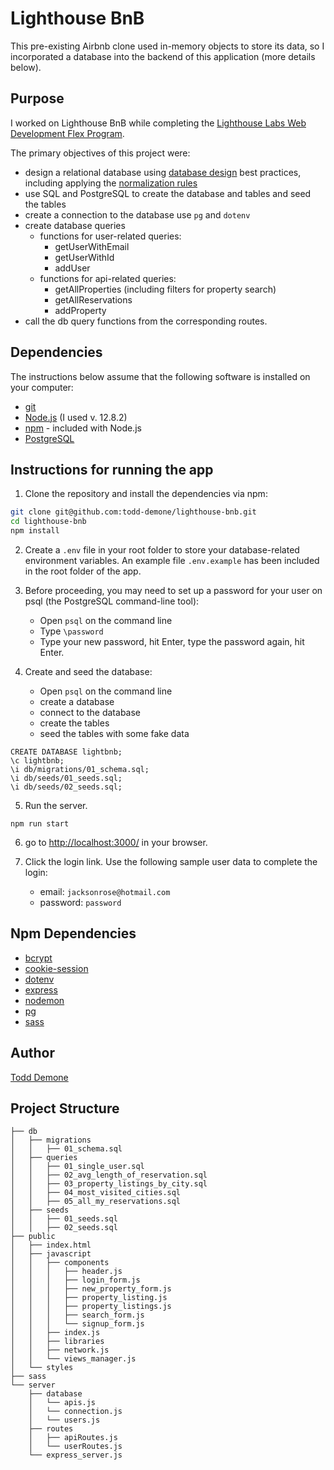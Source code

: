 # Lighthouse BnB

This pre-existing Airbnb clone used in-memory objects to store its data, so I incorporated a database into the backend of this application (more details below).

## Purpose

I worked on Lighthouse BnB while completing the [Lighthouse Labs Web Development Flex Program](https://www.lighthouselabs.ca/en/web-development-flex-program). 

The primary objectives of this project were:
- design a relational database using [database design](https://en.wikipedia.org/wiki/Database_design) best practices, including applying the [normalization rules](https://en.wikipedia.org/wiki/Database_normalization)
- use SQL and PostgreSQL to create the database and tables and seed the tables
- create a connection to the database use `pg` and `dotenv`
- create database queries
    * functions for user-related queries: 
        * getUserWithEmail
        * getUserWithId
        * addUser
    * functions for api-related queries:
        * getAllProperties (including filters for property search)
        * getAllReservations
        * addProperty
- call the db query functions from the corresponding routes.

## Dependencies

The instructions below assume that the following software is installed on your computer:
- [git](https://git-scm.com/)
- [Node.js](https://nodejs.org) (I used v. 12.8.2)
- [npm](https://www.npmjs.com/) - included with Node.js
- [PostgreSQL](https://www.postgresql.org/)

## Instructions for running the app

1. Clone the repository and install the dependencies via npm:

```bash
git clone git@github.com:todd-demone/lighthouse-bnb.git
cd lighthouse-bnb
npm install
```

2. Create a `.env` file in your root folder to store your database-related environment variables. An example file `.env.example` has been included in the root folder of the app.

3. Before proceeding, you may need to set up a password for your user on psql (the PostgreSQL command-line tool):
    - Open `psql` on the command line
    - Type `\password`
    - Type your new password, hit Enter, type the password again, hit Enter.

4. Create and seed the database:
    - Open `psql` on the command line
    - create a database
    - connect to the database
    - create the tables
    - seed the tables with some fake data

```
CREATE DATABASE lightbnb;
\c lightbnb;
\i db/migrations/01_schema.sql;
\i db/seeds/01_seeds.sql;
\i db/seeds/02_seeds.sql;
```

5. Run the server.
```
npm run start
```

6. go to <http://localhost:3000/> in your browser.

7. Click the login link. Use the following sample user data to complete the login:
    - email: `jacksonrose@hotmail.com` 
    - password: `password`

## Npm Dependencies

- [bcrypt](https://www.npmjs.com/package/bcrypt)
- [cookie-session](https://www.npmjs.com/package/cookie-session)
- [dotenv](https://www.npmjs.com/package/dotenv)
- [express](https://expressjs.com/)
- [nodemon](https://www.npmjs.com/package/nodemon)
- [pg](https://node-postgres.com/)
- [sass](https://sass-lang.com/)

## Author

[Todd Demone](https://github.com/todd-demone)

## Project Structure

```
├── db
│   ├── migrations
│   │   ├── 01_schema.sql
│   ├── queries
│   │   ├── 01_single_user.sql
│   │   ├── 02_avg_length_of_reservation.sql
│   │   ├── 03_property_listings_by_city.sql
│   │   ├── 04_most_visited_cities.sql
│   │   ├── 05_all_my_reservations.sql
│   ├── seeds
│   │   ├── 01_seeds.sql
│   │   ├── 02_seeds.sql
├── public
│   ├── index.html
│   ├── javascript
│   │   ├── components 
│   │   │   ├── header.js
│   │   │   ├── login_form.js
│   │   │   ├── new_property_form.js
│   │   │   ├── property_listing.js
│   │   │   ├── property_listings.js
│   │   │   ├── search_form.js
│   │   │   └── signup_form.js
│   │   ├── index.js
│   │   ├── libraries
│   │   ├── network.js
│   │   └── views_manager.js
│   └── styles
├── sass
└── server
    ├── database
    │   └── apis.js
    │   └── connection.js
    │   └── users.js
    ├── routes
    │   ├── apiRoutes.js
    │   └── userRoutes.js
    └── express_server.js
```
